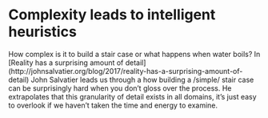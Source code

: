# Complexity leads to intelligent heuristics
<Stage stage="seedling" />
How complex is it to build a stair case or what happens when water boils? In [Reality has a surprising amount of detail](http://johnsalvatier.org/blog/2017/reality-has-a-surprising-amount-of-detail) John Salvatier leads us through a how building a /simple/ stair case can be surprisingly hard when you don’t gloss over the process. He extrapolates that this granularity of detail exists in all domains, it’s just easy to overlook if we haven’t taken the time and energy to examine.


